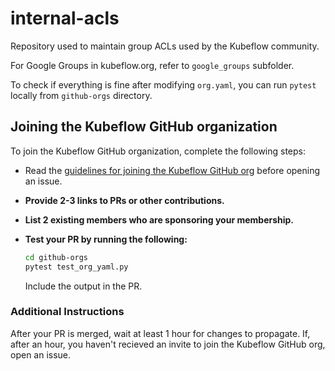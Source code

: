 # internal-acls

Repository used to maintain group ACLs used by the Kubeflow community.

For Google Groups in kubeflow.org, refer to `google_groups` subfolder.

To check if everything is fine after modifying `org.yaml`, you can run
`pytest` locally from `github-orgs` directory.

## Joining the Kubeflow GitHub organization

To join the Kubeflow GitHub organization, complete the following steps:

* Read the [guidelines for joining the Kubeflow GitHub org](https://www.kubeflow.org/docs/about/contributing/#joining-the-community) before opening an issue.
* **Provide 2-3 links to PRs or other contributions.**
* **List 2 existing members who are sponsoring your membership.**
* **Test your PR by running the following:**

  ```bash
  cd github-orgs
  pytest test_org_yaml.py
  ```

  Include the output in the PR.

### Additional Instructions

After your PR is merged, wait at least 1 hour for changes to propagate.
If, after an hour, you haven't recieved an invite to join the Kubeflow
GitHub org, open an issue.
